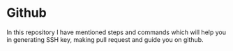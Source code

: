 # Github
In this repository I have mentioned steps and commands which will help you in generating SSH key, making pull request and guide you on github. 
